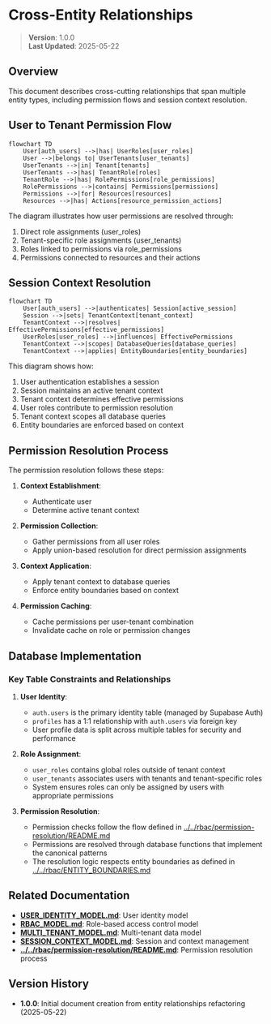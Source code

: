 
# Cross-Entity Relationships

> **Version**: 1.0.0  
> **Last Updated**: 2025-05-22

## Overview

This document describes cross-cutting relationships that span multiple entity types, including permission flows and session context resolution.

## User to Tenant Permission Flow

```mermaid
flowchart TD
    User[auth_users] -->|has| UserRoles[user_roles]
    User -->|belongs to| UserTenants[user_tenants]
    UserTenants -->|in| Tenant[tenants]
    UserTenants -->|has| TenantRole[roles]
    TenantRole -->|has| RolePermissions[role_permissions]
    RolePermissions -->|contains| Permissions[permissions]
    Permissions -->|for| Resources[resources]
    Resources -->|has| Actions[resource_permission_actions]
```

The diagram illustrates how user permissions are resolved through:
1. Direct role assignments (user_roles)
2. Tenant-specific role assignments (user_tenants)
3. Roles linked to permissions via role_permissions
4. Permissions connected to resources and their actions

## Session Context Resolution

```mermaid
flowchart TD
    User[auth_users] -->|authenticates| Session[active_session]
    Session -->|sets| TenantContext[tenant_context]
    TenantContext -->|resolves| EffectivePermissions[effective_permissions]
    UserRoles[user_roles] -->|influences| EffectivePermissions
    TenantContext -->|scopes| DatabaseQueries[database_queries]
    TenantContext -->|applies| EntityBoundaries[entity_boundaries]
```

This diagram shows how:
1. User authentication establishes a session
2. Session maintains an active tenant context
3. Tenant context determines effective permissions
4. User roles contribute to permission resolution
5. Tenant context scopes all database queries
6. Entity boundaries are enforced based on context

## Permission Resolution Process

The permission resolution follows these steps:

1. **Context Establishment**:
   - Authenticate user
   - Determine active tenant context

2. **Permission Collection**:
   - Gather permissions from all user roles
   - Apply union-based resolution for direct permission assignments

3. **Context Application**:
   - Apply tenant context to database queries
   - Enforce entity boundaries based on context

4. **Permission Caching**:
   - Cache permissions per user-tenant combination
   - Invalidate cache on role or permission changes

## Database Implementation

### Key Table Constraints and Relationships

1. **User Identity**:
   - `auth.users` is the primary identity table (managed by Supabase Auth)
   - `profiles` has a 1:1 relationship with `auth.users` via foreign key
   - User profile data is split across multiple tables for security and performance

2. **Role Assignment**:
   - `user_roles` contains global roles outside of tenant context
   - `user_tenants` associates users with tenants and tenant-specific roles
   - System ensures roles can only be assigned by users with appropriate permissions

3. **Permission Resolution**:
   - Permission checks follow the flow defined in [../../rbac/permission-resolution/README.md](../../rbac/permission-resolution/README.md)
   - Permissions are resolved through database functions that implement the canonical patterns
   - The resolution logic respects entity boundaries as defined in [../../rbac/ENTITY_BOUNDARIES.md](../../rbac/ENTITY_BOUNDARIES.md)

## Related Documentation

- **[USER_IDENTITY_MODEL.md](USER_IDENTITY_MODEL.md)**: User identity model
- **[RBAC_MODEL.md](RBAC_MODEL.md)**: Role-based access control model
- **[MULTI_TENANT_MODEL.md](MULTI_TENANT_MODEL.md)**: Multi-tenant data model
- **[SESSION_CONTEXT_MODEL.md](SESSION_CONTEXT_MODEL.md)**: Session and context management
- **[../../rbac/permission-resolution/README.md](../../rbac/permission-resolution/README.md)**: Permission resolution process

## Version History

- **1.0.0**: Initial document creation from entity relationships refactoring (2025-05-22)
